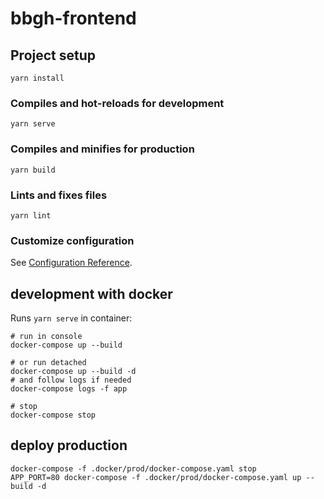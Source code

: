 # bbgh-frontend

## Project setup
```
yarn install
```

### Compiles and hot-reloads for development
```
yarn serve
```

### Compiles and minifies for production
```
yarn build
```

### Lints and fixes files
```
yarn lint
```

### Customize configuration
See [Configuration Reference](https://cli.vuejs.org/config/).

## development with docker

Runs `yarn serve` in container:
```
# run in console
docker-compose up --build

# or run detached
docker-compose up --build -d
# and follow logs if needed
docker-compose logs -f app

# stop
docker-compose stop
```

## deploy production
```
docker-compose -f .docker/prod/docker-compose.yaml stop
APP_PORT=80 docker-compose -f .docker/prod/docker-compose.yaml up --build -d
```
